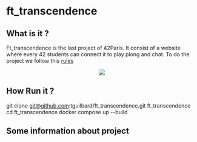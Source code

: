 # ft_transcendence

## What is it ?

Ft_transcendence is the last project of 42Paris.
It consist of a website where every 42 students can connect it to play plong and chat.
To do the project we follow this [rules](https://cdn.intra.42.fr/pdf/pdf/47609/fr.subject.pdf)

<p align="center">
  <img src="https://cdn.intra.42.fr/pdf/pdf/47609/fr.subject.pdf" />
</p>

## How Run it ?

git clone git@github.com:tguilbard/ft_transcendence.git ft_transcendence
cd ft_transcendence
docker compose up --build

## Some information about project
